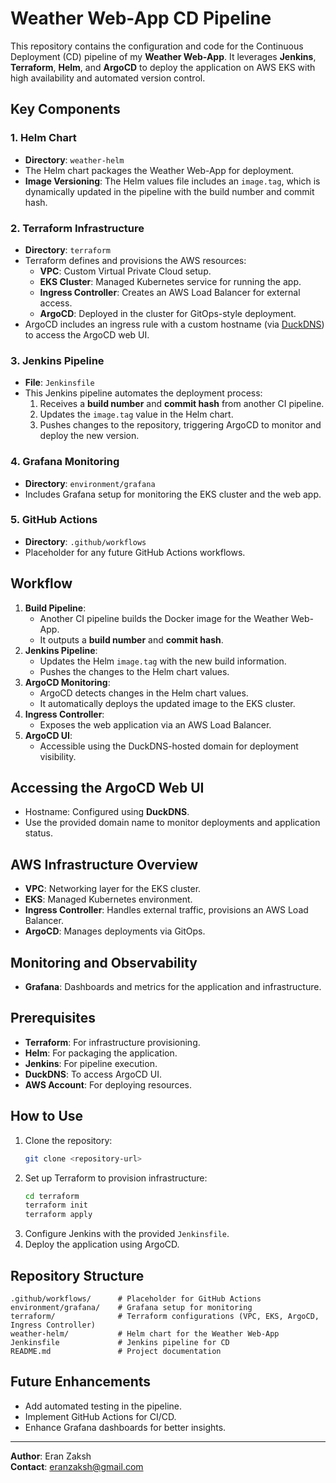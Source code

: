 # Weather Web-App CD Pipeline

This repository contains the configuration and code for the Continuous Deployment (CD) pipeline of my **Weather Web-App**. It leverages **Jenkins**, **Terraform**, **Helm**, and **ArgoCD** to deploy the application on AWS EKS with high availability and automated version control.

## Key Components

### 1. **Helm Chart**
- **Directory**: `weather-helm`
- The Helm chart packages the Weather Web-App for deployment.
- **Image Versioning**: The Helm values file includes an `image.tag`, which is dynamically updated in the pipeline with the build number and commit hash.

### 2. **Terraform Infrastructure**
- **Directory**: `terraform`
- Terraform defines and provisions the AWS resources:
  - **VPC**: Custom Virtual Private Cloud setup.
  - **EKS Cluster**: Managed Kubernetes service for running the app.
  - **Ingress Controller**: Creates an AWS Load Balancer for external access.
  - **ArgoCD**: Deployed in the cluster for GitOps-style deployment.
- ArgoCD includes an ingress rule with a custom hostname (via [DuckDNS](https://www.duckdns.org/)) to access the ArgoCD web UI.

### 3. **Jenkins Pipeline**
- **File**: `Jenkinsfile`
- This Jenkins pipeline automates the deployment process:
  1. Receives a **build number** and **commit hash** from another CI pipeline.
  2. Updates the `image.tag` value in the Helm chart.
  3. Pushes changes to the repository, triggering ArgoCD to monitor and deploy the new version.

### 4. **Grafana Monitoring**
- **Directory**: `environment/grafana`
- Includes Grafana setup for monitoring the EKS cluster and the web app.

### 5. **GitHub Actions**
- **Directory**: `.github/workflows`
- Placeholder for any future GitHub Actions workflows.

## Workflow
1. **Build Pipeline**:
   - Another CI pipeline builds the Docker image for the Weather Web-App.
   - It outputs a **build number** and **commit hash**.
2. **Jenkins Pipeline**:
   - Updates the Helm `image.tag` with the new build information.
   - Pushes the changes to the Helm chart values.
3. **ArgoCD Monitoring**:
   - ArgoCD detects changes in the Helm chart values.
   - It automatically deploys the updated image to the EKS cluster.
4. **Ingress Controller**:
   - Exposes the web application via an AWS Load Balancer.
5. **ArgoCD UI**:
   - Accessible using the DuckDNS-hosted domain for deployment visibility.

## Accessing the ArgoCD Web UI
- Hostname: Configured using **DuckDNS**.
- Use the provided domain name to monitor deployments and application status.

## AWS Infrastructure Overview
- **VPC**: Networking layer for the EKS cluster.
- **EKS**: Managed Kubernetes environment.
- **Ingress Controller**: Handles external traffic, provisions an AWS Load Balancer.
- **ArgoCD**: Manages deployments via GitOps.

## Monitoring and Observability
- **Grafana**: Dashboards and metrics for the application and infrastructure.

## Prerequisites
- **Terraform**: For infrastructure provisioning.
- **Helm**: For packaging the application.
- **Jenkins**: For pipeline execution.
- **DuckDNS**: To access ArgoCD UI.
- **AWS Account**: For deploying resources.

## How to Use
1. Clone the repository:
   ```bash
   git clone <repository-url>
   ```
2. Set up Terraform to provision infrastructure:
   ```bash
   cd terraform
   terraform init
   terraform apply
   ```
3. Configure Jenkins with the provided `Jenkinsfile`.
4. Deploy the application using ArgoCD.

## Repository Structure
```plaintext
.github/workflows/      # Placeholder for GitHub Actions
environment/grafana/    # Grafana setup for monitoring
terraform/              # Terraform configurations (VPC, EKS, ArgoCD, Ingress Controller)
weather-helm/           # Helm chart for the Weather Web-App
Jenkinsfile             # Jenkins pipeline for CD
README.md               # Project documentation
```

## Future Enhancements
- Add automated testing in the pipeline.
- Implement GitHub Actions for CI/CD.
- Enhance Grafana dashboards for better insights.

---

**Author**: Eran Zaksh  
**Contact**: eranzaksh@gmail.com

